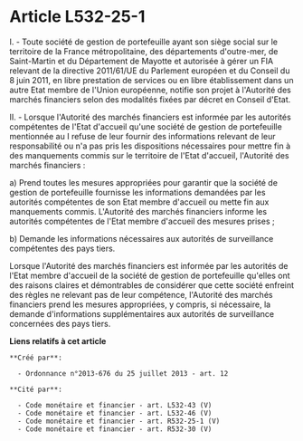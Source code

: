 # Article L532-25-1

I. - Toute société de gestion de portefeuille ayant son siège social sur le territoire de la France métropolitaine, des
départements d'outre-mer, de Saint-Martin et du Département de Mayotte et autorisée à gérer un FIA relevant de la directive
2011/61/UE du Parlement européen et du Conseil du 8 juin 2011, en libre prestation de services ou en libre établissement dans
un autre Etat membre de l'Union européenne, notifie son projet à l'Autorité des marchés financiers selon des modalités fixées
par décret en Conseil d'Etat.

II. - Lorsque l'Autorité des marchés financiers est informée par les autorités compétentes de l'Etat d'accueil qu'une société
de gestion de portefeuille mentionnée au I refuse de leur fournir des informations relevant de leur responsabilité ou n'a pas
pris les dispositions nécessaires pour mettre fin à des manquements commis sur le territoire de l'Etat d'accueil, l'Autorité
des marchés financiers :

a) Prend toutes les mesures appropriées pour garantir que la société de gestion de portefeuille fournisse les informations
demandées par les autorités compétentes de son Etat membre d'accueil ou mette fin aux manquements commis. L'Autorité des
marchés financiers informe les autorités compétentes de l'Etat membre d'accueil des mesures prises ;

b) Demande les informations nécessaires aux autorités de surveillance compétentes des pays tiers. 

Lorsque l'Autorité des marchés financiers est informée par les autorités de l'Etat membre d'accueil de la société de gestion
de portefeuille qu'elles ont des raisons claires et démontrables de considérer que cette société enfreint des règles ne
relevant pas de leur compétence, l'Autorité des marchés financiers prend les mesures appropriées, y compris, si nécessaire,
la demande d'informations supplémentaires aux autorités de surveillance concernées des pays tiers.

**Liens relatifs à cet article**

	**Créé par**:

	  - Ordonnance n°2013-676 du 25 juillet 2013 - art. 12

	**Cité par**:

	  - Code monétaire et financier - art. L532-43 (V)
	  - Code monétaire et financier - art. L532-46 (V)
	  - Code monétaire et financier - art. R532-25-1 (V)
	  - Code monétaire et financier - art. R532-30 (V)

